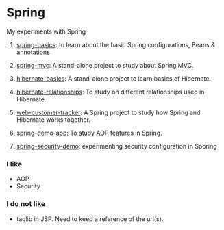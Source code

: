 # Spring
My experiments with Spring

1. [spring-basics](https://github.com/mehdihasan/spring-and-hibernate/tree/master/spring-basics): to learn about the basic Spring configurations, Beans & annotations

2. [spring-mvc](https://github.com/mehdihasan/spring-and-hibernate/tree/master/spring-mvc-demo): A stand-alone project to study about Spring MVC.

3. [hibernate-basics](https://github.com/mehdihasan/spring-and-hibernate/tree/master/hibernate-basics): A stand-alone project to learn basics of Hibernate.

4. [hibernate-relationships](https://github.com/mehdihasan/spring-and-hibernate/tree/master/hibernate-relationship): To study on different relationships used in Hibernate.

5. [web-customer-tracker](https://github.com/mehdihasan/spring-and-hibernate/tree/master/web-customer-tracker): A Spring project to study how Spring and Hibernate works together.

6. [spring-demo-aop](https://github.com/mehdihasan/spring-and-hibernate/tree/master/spring-demo-aop): To study AOP features in Spring.

7. [spring-security-demo](https://github.com/mehdihasan/spring-and-hibernate/tree/master/spring-security-demo): experimenting security configuration in Sporing


### I like
- AOP
- Security

### I do not like
- taglib in JSP. Need to keep a reference of the uri(s).